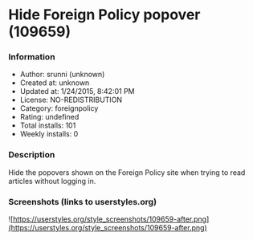# Hide Foreign Policy popover (109659)

### Information
- Author: srunni (unknown)
- Created at: unknown
- Updated at: 1/24/2015, 8:42:01 PM
- License: NO-REDISTRIBUTION
- Category: foreignpolicy
- Rating: undefined
- Total installs: 101
- Weekly installs: 0


### Description
Hide the popovers shown on the Foreign Policy site when trying to read articles without logging in.


### Screenshots (links to userstyles.org)
![https://userstyles.org/style_screenshots/109659-after.png](https://userstyles.org/style_screenshots/109659-after.png)


